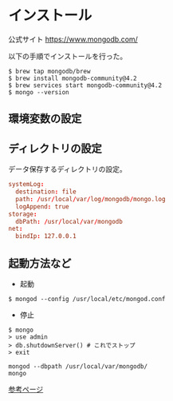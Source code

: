 # インストール
公式サイト https://www.mongodb.com/

以下の手順でインストールを行った。
```
$ brew tap mongodb/brew
$ brew install mongodb-community@4.2
$ brew services start mongodb-community@4.2
$ mongo --version
```

## 環境変数の設定
## ディレクトリの設定
データ保存するディレクトリの設定。
```/usr/local/etc/mongod.conf
systemLog:
  destination: file
  path: /usr/local/var/log/mongodb/mongo.log
  logAppend: true
storage:
  dbPath: /usr/local/var/mongodb
net:
  bindIp: 127.0.0.1
```
## 起動方法など
- 起動  
```
$ mongod --config /usr/local/etc/mongod.conf
```
- 停止  
```
$ mongo
> use admin
> db.shutdownServer() # これでストップ
> exit
```

```
mongod --dbpath /usr/local/var/mongodb/
mongo
```

[参考ページ](http://www.utsushiiro.jp/blog/archives/487)
